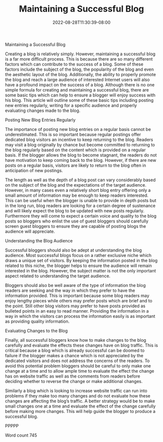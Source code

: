 ﻿---
title: "Maintaining a Successful Blog"
date: 2022-08-28T11:30:39-08:00
description: "TXT Tips for Web Success"
featured_image: "/images/TXT.jpg"
tags: ["TXT"]
---

Maintaining a Successful Blog

Creating a blog is relatively simply. However, maintaining a successful blog is a far more difficult process. This is because there are so many different factors which can contribute to the success of a blog. Some of these factors include the subject of the blog, the popularity of the blog and even the aesthetic layout of the blog. Additionally, the ability to properly promote the blog and reach a large audience of interested Internet users will also have a profound impact on the success of a blog. Although there is no one simple formula for creating and maintaining a successful blog, there are some basic tips which can help to ensure a blogger will enjoy success with his blog. This article will outline some of these basic tips including posting new entries regularly, writing for a specific audience and properly evaluating changes made to the blog. 

Posting New Blog Entries Regularly

The importance of posting new blog entries on a regular basis cannot be underestimated. This is so important because regular postings offer dedicated blog visitors an incentive to keep returning to the blog. Readers may visit a blog originally by chance but become committed to returning to the blog regularly based on the content which is provided on a regular basis. If the blogger allows the blog to become stagnant, the readers do not have motivation to keep coming back to the blog. However, if there are new posts on a regular basis, visitors are likely to return to the blog often in anticipation of new postings. 

The length as well as the depth of a blog post can vary considerably based on the subject of the blog and the expectations of the target audience. However, in many cases even a relatively short blog entry offering only a small amount of information may be enough to keep readers interested. This can be useful when the blogger is unable to provide in depth posts but in the long run, blog readers are looking for a certain degree of sustenance and will likely expect the blog to be updated with new posts regularly. Furthermore they will come to expect a certain voice and quality to the blog posts so bloggers who enlist the use of guest bloggers should carefully screen guest bloggers to ensure they are capable of posting blogs the audience will appreciate. 

Understanding the Blog Audience

Successful bloggers should also be adept at understanding the blog audience. Most successful blogs focus on a rather exclusive niche which draws a unique set of visitors. By keeping the information posted in the blog related to this niche, the blogger helps to ensure the audience will remain interested in the blog. However, the subject matter is not the only important aspect related to understanding the target audience.

Bloggers should also be well aware of the type of information the blog readers are seeking and the way in which they prefer to have the information provided. This is important because some blog readers may enjoy lengthy pieces while others may prefer posts which are brief and to the point. Still other blog visitors may prefer to have posts provided as bulleted points in an easy to read manner. Providing the information in a way in which the visitors can process the information easily is as important as providing quality information. 

Evaluating Changes to the Blog

Finally, all successful bloggers know how to make changes to the blog carefully and evaluate the effects these changes have on blog traffic. This is critical because a blog which is already successful can be doomed to failure if the blogger makes a chance which is not appreciated by the dedicated visitors and does not address the concerns of the readers. To avoid this potential problem bloggers should be careful to only make one change at a time and to allow ample time to evaluate the effect the change has on website traffic as well as the comments from readers before deciding whether to reverse the change or make additional changes. 

Similarly a blog which is looking to increase website traffic can run into problems if they make too many changes and do not evaluate how these changes are affecting the blog’s traffic. A better strategy would be to make small changes one at a time and evaluate the effect of the change carefully before making more changes. This will help guide the blogger to produce a successful blog. 

PPPPP

Word count 745

